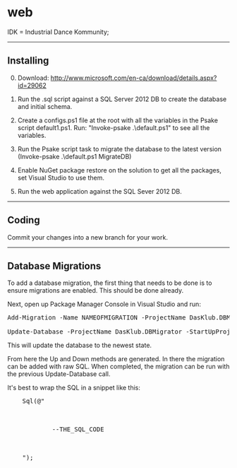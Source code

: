 web
===

IDK = Industrial Dance Kommunity;


----------------------
Installing
----------------------

0. Download: http://www.microsoft.com/en-ca/download/details.aspx?id=29062

1. Run the .sql script against a SQL Server 2012 DB to create the database and initial schema.

2. Create a configs.ps1 file at the root with all the variables in the Psake script default1.ps1. Run: "Invoke-psake .\default.ps1" to see all the variables. 

3. Run the Psake script task to migrate the database to the latest version (Invoke-psake .\default.ps1 MigrateDB) 

4. Enable NuGet package restore on the solution to get all the packages, set Visual Studio to use them.

5. Run the web application against the SQL Sever 2012 DB.


----------------------
Coding
----------------------

Commit your changes into a new branch for your work. 


----------------------
Database Migrations
----------------------


To add a database migration, the first thing that needs to be done is to ensure migrations are enabled. This should be done already. 

Next, open up Package Manager Console in Visual Studio and run: 

<pre>
Add-Migration -Name NAMEOFMIGRATION -ProjectName DasKlub.DBMigrator -StartUpProjectName DasKlub.DBMigrator -ConnectionStringName DasKlubDBContext

Update-Database -ProjectName DasKlub.DBMigrator -StartUpProjectName DasKlub.DBMigrator -verbose
</pre>
 
This will update the database to the newest state. 

From here the Up and Down methods are generated. In there the migration can be added with raw SQL. When completed, the migration can be run with the previous Update-Database call. 


It's best to wrap the SQL in a snippet like this:
<pre>
    Sql(@"
    
        
            
            --THE_SQL_CODE
            
        

    ");
</pre>
